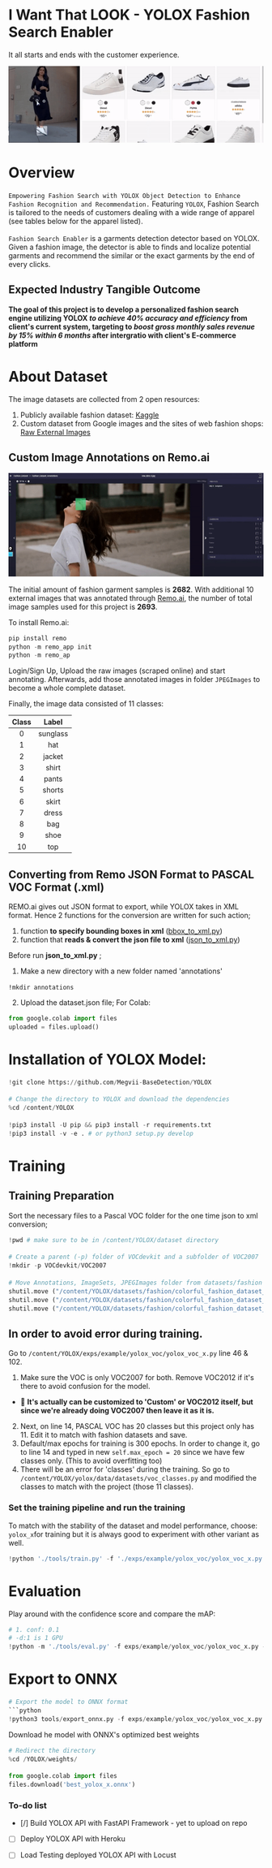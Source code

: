 # I Want That LOOK - YOLOX Fashion Search Enabler
It all starts and ends with the customer experience.
<p align="center">
  <img src="https://github.com/ArdaniahJ/Custom_Training_with_YOLOX_ONNX/blob/main/demo.gif" />
</p>

# Overview
`Empowering Fashion Search with YOLOX Object Detection to Enhance Fashion Recognition and Recommendation.` Featuring `YOLOX`, Fashion Search is tailored to the needs of customers dealing with a wide range of apparel (see tables below for the apparel listed). <br><br>`Fashion Search Enabler` is a garments detection detector based on YOLOX. Given a fashion image, the detector is able to finds and localize potential garments and recommend the similar or the exact garments by the end of every clicks. 

## Expected Industry Tangible Outcome
__The goal of this project is to develop a personalized fashion search engine utilizing YOLOX _to achieve 40% accuracy and efficiency_ from client's current system, targeting to _boost gross monthly sales revenue by 15% within 6 months_ after intergratio with client's E-commerce platform__

# About Dataset
The image datasets are collected from 2 open resources:
1. Publicly available fashion dataset: [Kaggle](https://www.kaggle.com/datasets/nguyngiabol/colorful-fashion-dataset-for-object-detection)
2. Custom dataset from Google images and the sites of web fashion shops: [Raw External Images ](https://github.com/ArdaniahJ/Custom_Training_with_YOLOX_ONNX/blob/main/Raw%20external%20images%20for%20annotations.zip)

## Custom Image Annotations on Remo.ai
<p align="center">
  <img src="https://github.com/ArdaniahJ/Custom_Training_with_YOLOX_ONNX/blob/main/remo_ai_tagging.gif" />
</p>

The initial amount of fashion garment samples is __2682__.
With additional 10 external images that was annotated through [Remo.ai](https://remo.ai/), the number of total image samples used for this project is __2693__. 

To install Remo.ai:
```python 
pip install remo
python -m remo_app init
python -m remo_ap
```

Login/Sign Up, Upload the raw images (scraped online) and start annotating. 
Afterwards, add those annotated images in folder `JPEGImages` to become a whole complete dataset.

Finally, the image data consisted of 11 classes:
  
 Class | Label|
| :------------: |:---------------:|
| 0 | sunglass| 
| 1   | hat      |
| 2  | jacket       |
| 3 | shirt   |
| 4 | pants   |
| 5 | shorts   |
| 6 | skirt   |
| 7 | dress   |
| 8 | bag   |
| 9 | shoe   |
| 10 | top   |

## Converting from Remo JSON Format to PASCAL VOC Format (.xml)
REMO.ai gives out JSON format to export, while YOLOX takes in XML format. Hence 2 functions for the conversion are written for such action;
1. function __to specify bounding boxes in xml__ ([bbox_to_xml.py](https://github.com/ArdaniahJ/Custom_Training_with_YOLOX_ONNX/blob/main/bbox_to_xml.py))
2. function that __reads & convert the json file to xml__ ([json_to_xml.py](https://github.com/ArdaniahJ/Custom_Training_with_YOLOX_ONNX/blob/main/json_to_xml.py))

 Before run __json_to_xml.py__ ;
 1. Make a new directory with a new folder named 'annotations'
 
 ```!mkdir annotations```
 
 2. Upload the dataset.json file;
 For Colab:
 ```python
 from google.colab import files
 uploaded = files.upload()
 ```
# Installation of YOLOX Model:
```python
!git clone https://github.com/Megvii-BaseDetection/YOLOX

# Change the directory to YOLOX and download the dependencies
%cd /content/YOLOX

!pip3 install -U pip && pip3 install -r requirements.txt
!pip3 install -v -e . # or python3 setup.py develop
```
# Training
## Training Preparation
Sort the necessary files to a Pascal VOC folder for the one time json to xml conversion;
```python
!pwd # make sure to be in /content/YOLOX/dataset directory

# Create a parent (-p) folder of VOCdevkit and a subfolder of VOC2007
!mkdir -p VOCdevkit/VOC2007

# Move Annotations, ImageSets, JPEGImages folder from datasets/fashion to datasets/VOCdevkit/VOC2007
shutil.move ("/content/YOLOX/datasets/fashion/colorful_fashion_dataset_for_object_detection/Annotations", "/content/YOLOX/datasets/VOCdevkit/VOC2007")
shutil.move ("/content/YOLOX/datasets/fashion/colorful_fashion_dataset_for_object_detection/ImageSets", "/content/YOLOX/datasets/VOCdevkit/VOC2007")
shutil.move ("/content/YOLOX/datasets/fashion/colorful_fashion_dataset_for_object_detection/JPEGImages", "/content/YOLOX/datasets/VOCdevkit/VOC2007")
```

## In order to avoid error during training. 

Go to `/content/YOLOX/exps/example/yolox_voc/yolox_voc_x.py` line 46 & 102. 

1. Make sure the VOC is only VOC2007 for both. 
Remove VOC2012 if it's there to avoid confusion for the model. 
  + 🔖 **It's actually can be customized to 'Custom' or VOC2012 itself, but since we're already doing VOC2007 then leave it as it is.**
2. Next, on line 14, PASCAL VOC has 20 classes but this project only has 11. Edit it to match with fashion datasets and save. 
3. Default/max epochs for training is 300 epochs. In order to change it, go to line 14 and typed in new `self.max_epoch = 20` since we have few classes only. (This to avoid overfitting too)
4. There will be an error for 'classes' during the training. So go to `/content/YOLOX/yolox/data/datasets/voc_classes.py` and modified the classes to match with the project (those 11 classes).

### Set the training pipeline and run the training
To match with the stability of the dataset and model performance, choose: `yolox_x`for training but it is always good to experiment with other variant as well.
```python
!python './tools/train.py' -f './exps/example/yolox_voc/yolox_voc_x.py' -d 1 -b 16 --fp16 -o -c './weights/yolox_x.pth'
```

# Evaluation
Play around with the confidence score and compare the mAP:
```python
# 1. conf: 0.1
# -d:1 is 1 GPU
!python -m './tools/eval.py' -f exps/example/yolox_voc/yolox_voc_x.py -c weights/best_yolox_s.pth -b 64 -d 1 --conf 0.1 -fp16
```

# Export to ONNX
```python
# Export the model to ONNX format
```python
!python3 tools/export_onnx.py -f exps/example/yolox_voc/yolox_voc_x.py --output-name weights/best_yolox_x.onnx -c weights/best_yolox_x.pth
```

Download he model with ONNX's optimized best weights
```python
# Redirect the directory 
%cd /YOLOX/weights/

from google.colab import files
files.download('best_yolox_x.onnx') 
```

### To-do list
- [/] Build YOLOX API with FastAPI Framework - yet to upload on repo
- [ ] Deploy YOLOX API with Heroku
- [ ] Load Testing deployed YOLOX API with Locust

